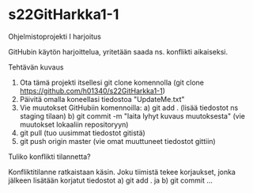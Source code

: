 # s22GitHarkka1-1
Ohjelmistoprojekti I harjoitus

GitHubin käytön harjoittelua, yritetään saada ns. konflikti aikaiseksi.

Tehtävän kuvaus
1. Ota tämä projekti itsellesi git clone komennolla (git clone https://github.com/h01340/s22GitHarkka1-1)
2. Päivitä omalla koneellasi tiedostoa "UpdateMe.txt"
3. Vie muutokset GitHubiin komennoilla: 
    a) git add . (lisää tiedostot ns staging tilaan)
    b) git commit -m "laita lyhyt kuvaus muutoksesta" (vie muutokset lokaaliin repositoryyn)
4. git pull (tuo uusimmat tiedostot gitistä)
5. git push origin master (vie omat muuttuneet tiedostot gittiin)


Tuliko konflikti tilannetta? 

Konfliktitilanne ratkaistaan käsin. Joku tiimistä tekee korjaukset, jonka jälkeen lisätään korjatut tiedostot a) git add . ja b) git commit ...



